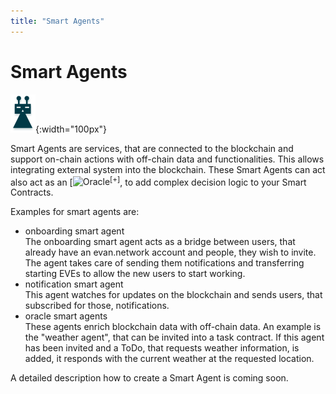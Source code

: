 ```yaml
---
title: "Smart Agents"
---
```


# Smart Agents

![Smart Agent](/public/dev/smart_agent.png){:width="100px"}

Smart Agents are services, that are connected to the blockchain and support on-chain actions with off-chain data and functionalities. This allows integrating external system into the blockchain. These Smart Agents can act also act as an [![Oracle](https://cointelegraph.com/explained/blockchain-oracles-explained)<sup>[+]</sup>, to add complex decision logic to your Smart Contracts.

Examples for smart agents  are:
- onboarding smart agent<br>
  The onboarding smart agent acts as a bridge between users, that already have an evan.network account and people, they wish to invite. The agent takes care of sending them notifications and transferring starting EVEs to allow the new users to start working.
- notification smart agent<br>
  This agent watches for updates on the blockchain and sends users, that subscribed for those, notifications.
- oracle smart agents<br>
  These agents enrich blockchain data with off-chain data. An example is the "weather agent", that can be invited into a task contract. If this agent has been invited and a ToDo, that requests weather information, is added, it responds with the current weather at the requested location.

A detailed description how to create a Smart Agent is coming soon.
